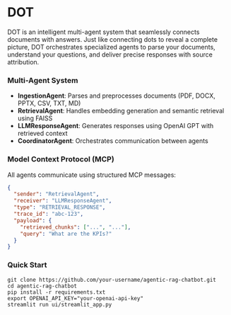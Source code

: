 # DOT
DOT is an intelligent multi-agent system that seamlessly connects documents with answers. Just like connecting dots to reveal a complete picture, DOT orchestrates specialized agents to parse your documents, understand your questions, and deliver precise responses with source attribution.
### Multi-Agent System
- **IngestionAgent**: Parses and preprocesses documents (PDF, DOCX, PPTX, CSV, TXT, MD)
- **RetrievalAgent**: Handles embedding generation and semantic retrieval using FAISS
- **LLMResponseAgent**: Generates responses using OpenAI GPT with retrieved context
- **CoordinatorAgent**: Orchestrates communication between agents

### Model Context Protocol (MCP)
All agents communicate using structured MCP messages:
```json
{
  "sender": "RetrievalAgent",
  "receiver": "LLMResponseAgent", 
  "type": "RETRIEVAL_RESPONSE",
  "trace_id": "abc-123",
  "payload": {
    "retrieved_chunks": ["...", "..."],
    "query": "What are the KPIs?"
  }
}
```

### Quick Start
```
git clone https://github.com/your-username/agentic-rag-chatbot.git
cd agentic-rag-chatbot
pip install -r requirements.txt
export OPENAI_API_KEY="your-openai-api-key"
streamlit run ui/streamlit_app.py
```

